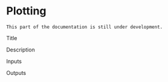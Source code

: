 # Plotting

```{note}
This part of the documentation is still under development.
```

Title

Description

Inputs

Outputs
